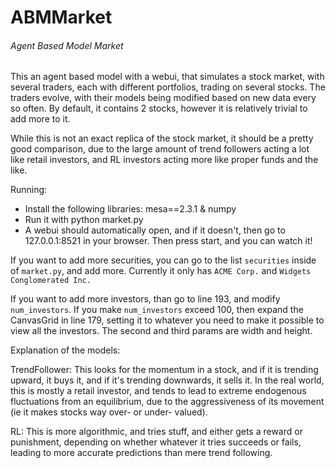 # ABMMarket
###### Agent Based Model Market

This an agent based model with a webui, that simulates a stock market, with several traders, each with different portfolios, trading on several stocks. The traders evolve, with their models being modified based on new data every so often. By default, it contains 2 stocks, however it is relatively trivial to add more to it.

While this is not an exact replica of the stock market, it should be a pretty good comparison, due to the large amount of trend followers acting a lot like retail investors, and RL investors acting more like proper funds and the like.

Running:
- Install the following libraries: mesa==2.3.1 & numpy
- Run it with python market.py
- A webui should automatically open, and if it doesn't, then go to 127.0.0.1:8521 in your browser. Then press start, and you can watch it!

If you want to add more securities, you can go to the list `securities` inside of `market.py`, and add more. Currently it only has `ACME Corp.` and `Widgets Conglomerated Inc.`

If you want to add more investors, than go to line 193, and modify `num_investors`. If you make `num_investors` exceed 100, then expand the CanvasGrid in line 179, setting it to whatever you need to make it possible to view all the investors. The second and third params are width and height. 

Explanation of the models:

TrendFollower: This looks for the momentum in a stock, and if it is trending upward, it buys it, and if it's trending downwards, it sells it. In the real world, this is mostly a retail investor, and tends to lead to extreme endogenous fluctuations from an equilibrium, due to the aggressiveness of its movement (ie it makes stocks way over- or under- valued). 

RL: This is more algorithmic, and tries stuff, and either gets a reward or punishment, depending on whether whatever it tries succeeds or fails, leading to more accurate predictions than mere trend following.                                                                                                                              
